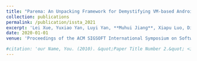 ```yaml
---
title: "Parema: An Unpacking Framework for Demystifying VM-based Android Packers"
collection: publications
permalink: /publication/issta_2021
excerpt: 'Lei Xue, Yuxiao Yan, Luyi Yan, **Muhui Jiang**, Xiapu Luo, Dinghao Wu, Yajin Zhou'
date: 2020-01-01
venue: 'Proceedings of the ACM SIGSOFT International Symposium on Software Testing and Analysis (**ISSTA 2021**)'

#citation: 'our Name, You. (2010). &quot;Paper Title Number 2.&quot; <i>Journal 1</i>. 1(2).'
---
```



